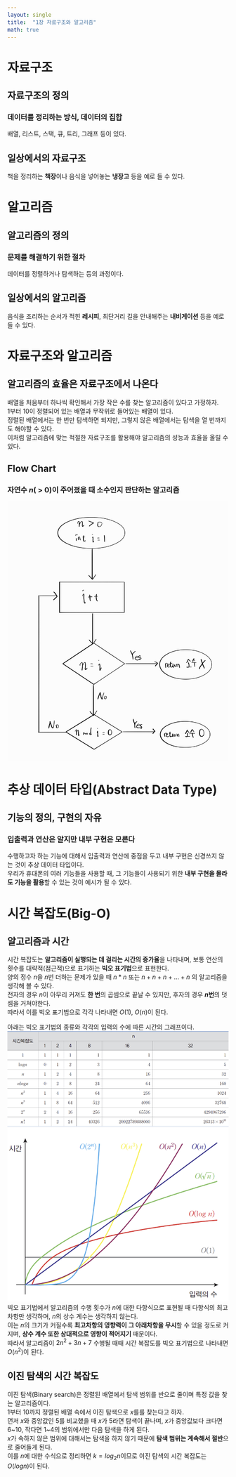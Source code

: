 ```yaml
---
layout: single
title:  "1장 자료구조와 알고리즘"
math: true
---
```


# 자료구조
## 자료구조의 정의
### 데이터를 정리하는 방식, 데이터의 집합
배열, 리스트, 스택, 큐, 트리, 그래프 등이 있다.

## 일상에서의 자료구조
책을 정리하는 **책장**이나 음식을 넣어놓는 **냉장고** 등을 예로 들 수 있다.


# 알고리즘
## 알고리즘의 정의
### 문제를 해결하기 위한 절차
데이터를 정렬하거나 탐색하는 등의 과정이다.

## 일상에서의 알고리즘
음식을 조리하는 순서가 적힌 **레시피**, 최단거리 길을 안내해주는 **내비게이션** 등을 예로 들 수 있다.


# 자료구조와 알고리즘
## 알고리즘의 효율은 자료구조에서 나온다
배열을 처음부터 하나씩 확인해서 가장 작은 수를 찾는 알고리즘이 있다고 가정하자.  
1부터 10이 정렬되어 있는 배열과 무작위로 들어있는 배열이 있다.  
정렬된 배열에서는 한 번만 탐색하면 되지만, 그렇지 않은 배열에서는 탐색을 열 번까지도 해야할 수 있다.  
이처럼 알고리즘에 맞는 적절한 자료구조를 활용해야 알고리즘의 성능과 효율을 올릴 수 있다.

## Flow Chart
### 자연수 $n$( > 0)이 주어졌을 때 소수인지 판단하는 알고리즘
![](../images/2025-03-17-10-59-21.png)


# 추상 데이터 타입(Abstract Data Type)
## 기능의 정의, 구현의 자유
### 입출력과 연산은 알지만 내부 구현은 모른다
수행하고자 하는 기능에 대해서 입출력과 연산에 중점을 두고 내부 구현은 신경쓰지 않는 것이 추상 데이터 타입이다.  
우리가 휴대폰의 여러 기능들을 사용할 때, 그 기능들이 사용되기 위한 **내부 구현을 몰라도 기능을 활용**할 수 있는 것이 예시가 될 수 있다.


# 시간 복잡도(Big-O)
## 알고리즘과 시간
시간 복잡도는 **알고리즘이 실행되는 데 걸리는 시간의 증가율**을 나타내며, 보통 연산의 횟수를 대략적(점근적)으로 표기하는 **빅오 표기법**으로 표현한다.  
양의 정수 $n$을 $n$번 더하는 문제가 있을 때 $n * n$ 또는 $n + n + n + ... + n$ 의 알고리즘을 생각해 볼 수 있다.  
전자의 경우 $n$이 아무리 커져도 **한 번**의 곱셈으로 끝날 수 있지만, 후자의 경우 **$n$번**의 덧셈을 거쳐야한다.  
따라서 이를 빅오 표기법으로 각각 나타내면 $O(1)$, $O(n)$이 된다.  
  
아래는 빅오 표기법의 종류와 각각의 입력의 수에 따른 시간의 그래프이다.  
![](../images/2025-03-17-11-03-06.png)
![](../images/2025-03-17-11-03-53.png)
빅오 표기법에서 알고리즘의 수행 횟수가 $n$에 대한 다항식으로 표현될 때 다항식의 최고차항만 생각하며, $n$의 상수 계수는 생각하지 않는다.  
이는 $n$의 크기가 커질수록 **최고차항의 영향력이 그 아래차항을 무시**할 수 있을 정도로 커지며, **상수 계수 또한 상대적으로 영향이 적어지기** 때문이다.  
따라서 알고리즘이 $2n^2 + 3n + 7$ 수행될 때때 시간 복잡도를 빅오 표기법으로 나타내면 $O(n^2)$이 된다.

## 이진 탐색의 시간 복잡도
이진 탐색(Binary search)은 정렬된 배열에서 탐색 범위를 반으로 줄이며 특정 값을 찾는 알고리즘이다.  
1부터 10까지 정렬된 배열 속에서 이진 탐색으로 $x$를를 찾는다고 하자.  
먼저 $x$와 중앙값인 5를 비교했을 때 $x$가 5라면 탐색이 끝나며, $x$가 중앙값보다 크다면 6~10, 작다면 1~4의 범위에서만 다음 탐색을 하게 된다.  
$x$가 속하지 않은 범위에 대해서는 탐색을 하지 않기 때문에 **탐색 범위는 계속해서 절반**으로 줄어들게 된다.  
이를 $n$에 대한 수식으로 정리하면 $k = log_2n$이므로 이진 탐색의 시간 복잡도는 $O(logn)$이 된다.